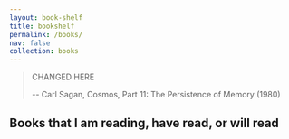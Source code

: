 ```yaml
---
layout: book-shelf
title: bookshelf
permalink: /books/
nav: false
collection: books
---
```


> CHANGED HERE
>
> -- Carl Sagan, Cosmos, Part 11: The Persistence of Memory (1980)

## Books that I am reading, have read, or will read
